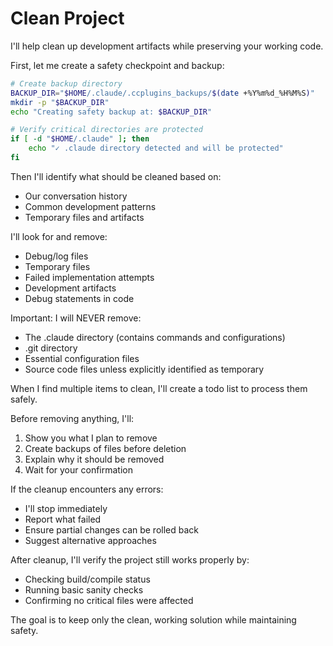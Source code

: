 # Clean Project

I'll help clean up development artifacts while preserving your working code.

First, let me create a safety checkpoint and backup:

```bash
# Create backup directory
BACKUP_DIR="$HOME/.claude/.ccplugins_backups/$(date +%Y%m%d_%H%M%S)"
mkdir -p "$BACKUP_DIR"
echo "Creating safety backup at: $BACKUP_DIR"

# Verify critical directories are protected
if [ -d "$HOME/.claude" ]; then
    echo "✓ .claude directory detected and will be protected"
fi
```

Then I'll identify what should be cleaned based on:
- Our conversation history
- Common development patterns
- Temporary files and artifacts

I'll look for and remove:
- Debug/log files
- Temporary files
- Failed implementation attempts
- Development artifacts
- Debug statements in code

Important: I will NEVER remove:
- The .claude directory (contains commands and configurations)
- .git directory
- Essential configuration files
- Source code files unless explicitly identified as temporary

When I find multiple items to clean, I'll create a todo list to process them safely.

Before removing anything, I'll:
1. Show you what I plan to remove
2. Create backups of files before deletion
3. Explain why it should be removed
4. Wait for your confirmation

If the cleanup encounters any errors:
- I'll stop immediately
- Report what failed
- Ensure partial changes can be rolled back
- Suggest alternative approaches

After cleanup, I'll verify the project still works properly by:
- Checking build/compile status
- Running basic sanity checks
- Confirming no critical files were affected

The goal is to keep only the clean, working solution while maintaining safety.